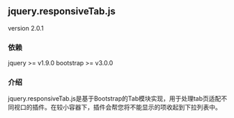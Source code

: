 ## jquery.responsiveTab.js
version 2.0.1

### 依赖

jquery >= v1.9.0
bootstrap >= v3.0.0

### 介绍

  jquery.responsiveTab.js是基于Bootstrap的Tab模块实现，用于处理tab页适配不同视口的插件。在较小容器下，插件会帮您将不能显示的项收起到下拉列表中。
